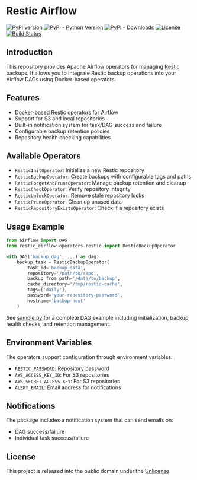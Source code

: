 # Restic Airflow

[![PyPI version](https://badge.fury.io/py/restic-airflow.svg)](https://badge.fury.io/py/restic-airflow)
[![PyPI - Python Version](https://img.shields.io/pypi/pyversions/restic-airflow)](https://pypi.org/project/restic-airflow/)
[![PyPI - Downloads](https://img.shields.io/pypi/dm/restic-airflow)](https://pypi.org/project/restic-airflow/)
[![License](https://img.shields.io/badge/License-Unlicense-blue.svg)](https://unlicense.org)
[![Build Status](https://github.com/jelther/restic-airflow/workflows/CI/badge.svg)](https://github.com/jelther/restic-airflow/actions)

## Introduction
This repository provides Apache Airflow operators for managing [Restic](https://restic.net/) backups. It allows you to integrate Restic backup operations into your Airflow DAGs using Docker-based operators.

## Features

- Docker-based Restic operators for Airflow
- Support for S3 and local repositories
- Built-in notification system for task/DAG success and failure
- Configurable backup retention policies
- Repository health checking capabilities

## Available Operators

- `ResticInitOperator`: Initialize a new Restic repository
- `ResticBackupOperator`: Create backups with configurable tags and paths
- `ResticForgetAndPruneOperator`: Manage backup retention and cleanup
- `ResticCheckOperator`: Verify repository integrity
- `ResticUnlockOperator`: Remove stale repository locks
- `ResticPruneOperator`: Clean up unused data
- `ResticRepositoryExistsOperator`: Check if a repository exists

## Usage Example

```python
from airflow import DAG
from restic_airflow.operators.restic import ResticBackupOperator

with DAG('backup_dag', ...) as dag:
    backup_task = ResticBackupOperator(
        task_id='backup_data',
        repository='/path/to/repo',
        backup_from_path='/data/to/backup',
        cache_directory='/tmp/restic-cache',
        tags=['daily'],
        password='your-repository-password',
        hostname='backup-host'
    )
```

See [sample.py](sample.py) for a complete DAG example including initialization, backup, health checks, and retention management.

## Environment Variables

The operators support configuration through environment variables:

- `RESTIC_PASSWORD`: Repository password
- `AWS_ACCESS_KEY_ID`: For S3 repositories
- `AWS_SECRET_ACCESS_KEY`: For S3 repositories
- `ALERT_EMAIL`: Email address for notifications

## Notifications

The package includes a notification system that can send emails on:
- DAG success/failure
- Individual task success/failure

## License

This project is released into the public domain under the [Unlicense](LICENSE).

